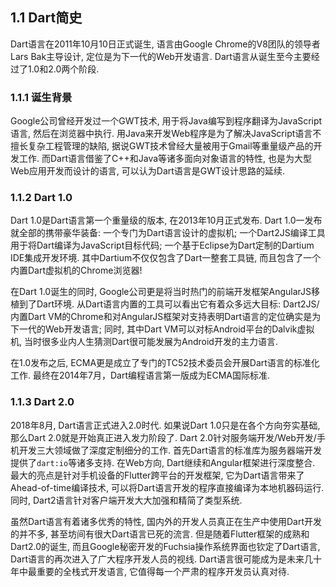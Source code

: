## 1.1 Dart简史

Dart语言在2011年10月10日正式诞生, 语言由Google Chrome的V8团队的领导者Lars Bak主导设计, 定位是为下一代的Web开发语言. Dart语言从诞生至今主要经过了1.0和2.0两个阶段.

### 1.1.1 诞生背景

Google公司曾经开发过一个GWT技术, 用于将Java编写到程序翻译为JavaScript语言, 然后在浏览器中执行. 用Java来开发Web程序是为了解决JavaScript语言不擅长复杂工程管理的缺陷, 据说GWT技术曾经大量被用于Gmail等重量级产品的开发工作. 而Dart语言借鉴了C++和Java等诸多面向对象语言的特性, 也是为大型Web应用开发而设计的语言, 可以认为Dart语言是GWT设计思路的延续.

### 1.1.2 Dart 1.0

Dart 1.0是Dart语言第一个重量级的版本, 在2013年10月正式发布. Dart 1.0一发布就全部的携带豪华装备: 一个专门为Dart语言设计的虚拟机; 一个Dart2JS编译工具用于将Dart编译为JavaScript目标代码; 一个基于Eclipse为Dart定制的Dartium IDE集成开发环境. 其中Dartium不仅仅包含了Dart一整套工具链, 而且包含了一个内置Dart虚拟机的Chrome浏览器!

在Dart 1.0诞生的同时, Google公司更是将当时热门的前端开发框架AngularJS移植到了Dart环境. 从Dart语言内置的工具可以看出它有着众多远大目标: Dart2JS/内置Dart VM的Chrome和对AngularJS框架对支持表明Dart语言的定位确实是为下一代的Web开发语言; 同时, 其中Dart VM可以对标Android平台的Dalvik虚拟机, 当时很多业内人生猜测Dart很可能发展为Android开发的主力语言.

在1.0发布之后, ECMA更是成立了专门的TC52技术委员会开展Dart语言的标准化工作. 最终在2014年7月，Dart编程语言第一版成为ECMA国际标准.

### 1.1.3 Dart 2.0

2018年8月, Dart语言正式进入2.0时代. 如果说Dart 1.0只是在各个方向夯实基础, 那么Dart 2.0就是开始真正进入发力阶段了. Dart 2.0针对服务端开发/Web开发/手机开发三大领域做了深度定制细分的工作. 首先Dart语言的标准库为服务器端开发提供了`dart:io`等诸多支持. 在Web方向, Dart继续和Angular框架进行深度整合. 最大的亮点是针对手机设备的Flutter跨平台的开发框架, 它为Dart语言带来了Ahead-of-time编译技术, 可以将Dart语言开发的程序直接编译为本地机器码运行. 同时, Dart2语言针对客户端开发大大加强和精简了类型系统.

虽然Dart语言有着诸多优秀的特性, 国内外的开发人员真正在生产中使用Dart开发的并不多, 甚至坊间有很大Dart语言已死的流言. 但是随着Flutter框架的成熟和Dart2.0的诞生, 而且Google秘密开发的Fuchsia操作系统界面也钦定了Dart语言, Dart语言的再次进入了广大程序开发人员的视线. Dart语言很可能成为是未来几十年中最重要的全栈式开发语言, 它值得每一个严肃的程序开发员认真对待.
